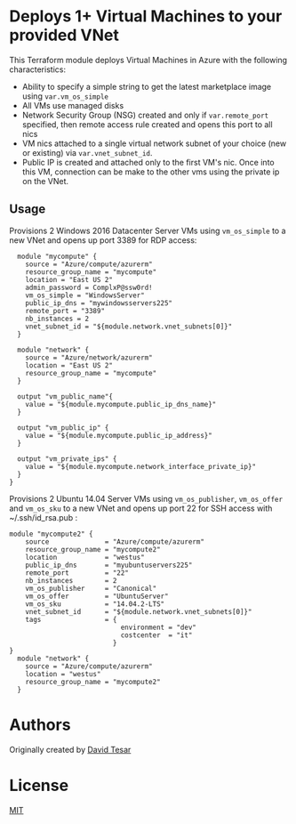 Deploys 1+ Virtual Machines to your provided VNet
=================================================

This Terraform module deploys Virtual Machines in Azure with the following characteristics:

- Ability to specify a simple string to get the latest marketplace image using `var.vm_os_simple`
- All VMs use managed disks
- Network Security Group (NSG) created and only if `var.remote_port` specified, then remote access rule created and opens this port to all nics
- VM nics attached to a single virtual network subnet of your choice (new or existing) via `var.vnet_subnet_id`.
- Public IP is created and attached only to the first VM's nic.  Once into this VM, connection can be make to the other vms using the private ip on the VNet.


Usage
-----

Provisions 2 Windows 2016 Datacenter Server VMs using `vm_os_simple` to a new VNet and opens up port 3389 for RDP access:

```hcl
  module "mycompute" {
    source = "Azure/compute/azurerm"
    resource_group_name = "mycompute"
    location = "East US 2"
    admin_password = ComplxP@ssw0rd!
    vm_os_simple = "WindowsServer"
    public_ip_dns = "mywindowsservers225"
    remote_port = "3389"
    nb_instances = 2
    vnet_subnet_id = "${module.network.vnet_subnets[0]}"
  }

  module "network" {
    source = "Azure/network/azurerm"
    location = "East US 2"
    resource_group_name = "mycompute"
  }

  output "vm_public_name"{
    value = "${module.mycompute.public_ip_dns_name}"
  }

  output "vm_public_ip" {
    value = "${module.mycompute.public_ip_address}"
  }

  output "vm_private_ips" {
    value = "${module.mycompute.network_interface_private_ip}"
  }
}

```
Provisions 2 Ubuntu 14.04 Server VMs using  `vm_os_publisher`, `vm_os_offer` and `vm_os_sku` to a new VNet and opens up port 22 for SSH access with ~/.ssh/id_rsa.pub :

```hcl 
module "mycompute2" { 
    source              = "Azure/compute/azurerm"
    resource_group_name = "mycompute2"
    location            = "westus"
    public_ip_dns       = "myubuntuservers225"
    remote_port         = "22"
    nb_instances        = 2
    vm_os_publisher     = "Canonical"
    vm_os_offer         = "UbuntuServer"
    vm_os_sku           = "14.04.2-LTS"
    vnet_subnet_id      = "${module.network.vnet_subnets[0]}"
    tags                = {
                            environment = "dev"
                            costcenter  = "it"
                          }
}
  module "network" {
    source = "Azure/compute/azurerm"
    location = "westus"
    resource_group_name = "mycompute2"
  }

```
Authors
=======
Originally created by [David Tesar](http://github.com/dtzar)

License
=======

[MIT](LICENSE)
